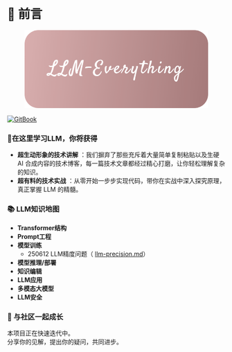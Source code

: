 # 📃 前言

<figure><img src="images/cover.png" alt="LLM-Everything"><figcaption></figcaption></figure>

[![GitBook](https://img.shields.io/static/v1?message=Documented%20on%20GitBook\&logo=gitbook\&logoColor=ffffff\&label=%20\&labelColor=5c5c5c\&color=3F89A1)](https://chenzihong.gitbook.io/llm-everything)

### 🌟在这里学习LLM，你将获得

* **超生动形象的技术讲解** ：我们摒弃了那些充斥着大量简单复制粘贴以及生硬 AI 合成内容的技术博客，每一篇技术文章都经过精心打磨，让你轻松理解复杂的知识。
* **超有料的技术实战** ：从零开始一步步实现代码，带你在实战中深入探究原理，真正掌握 LLM 的精髓。

### 📚 LLM知识地图

* **Transformer结构**
* **Prompt工程**
* **模型训练**
  * 250612 LLM精度问题（ [llm-precision.md](train/llm-precision.md "mention")）
* **模型推理/部署**
* **知识编辑**
* **LLM应用**
* **多模态大模型**
* **LLM安全**

### 🤝 与社区一起成长

本项目正在快速迭代中。\
分享你的见解，提出你的疑问，共同进步。
